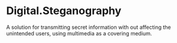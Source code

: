 # Digital.Steganography
A solution for transmitting secret information with out affecting the unintended users, using multimedia as a covering medium.

